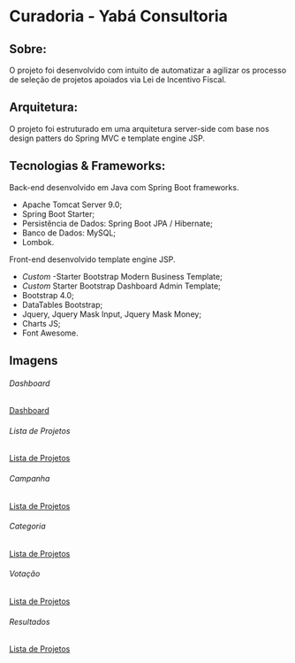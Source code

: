 # Curadoria - Yabá Consultoria

## Sobre:
O projeto foi desenvolvido com intuito de automatizar a agilizar os processo de seleção de projetos apoiados via Lei de Incentivo Fiscal.

## Arquitetura:
O projeto foi estruturado em uma arquitetura server-side com base nos design patters do Spring MVC e template engine JSP.

## Tecnologias & Frameworks:
Back-end desenvolvido em Java com Spring Boot frameworks.
- Apache Tomcat Server 9.0;
- Spring Boot Starter;
- Persistência de Dados: Spring Boot JPA / Hibernate;
- Banco de Dados: MySQL;
- Lombok.

Front-end desenvolvido template engine JSP.
- *Custom* -Starter Bootstrap Modern Business Template;
- *Custom* Starter Bootstrap Dashboard Admin Template;
- Bootstrap 4.0;
- DataTables Bootstrap;
- Jquery, Jquery Mask Input, Jquery Mask Money;
- Charts JS;
- Font Awesome.

## Imagens
###### Dashboard
[Dashboard](src/main/resources/static/images/demo/dashboard.png)

###### Lista de Projetos
[Lista de Projetos](src/main/resources/static/images/demo/lista-projetos.png)

###### Campanha
[Lista de Projetos](src/main/resources/static/images/demo/visualizar-campanha.png)

###### Categoria
[Lista de Projetos](src/main/resources/static/images/demo/visualizar-categoria.png)

###### Votação
[Lista de Projetos](src/main/resources/static/images/demo/votacao.png)

###### Resultados
[Lista de Projetos](src/main/resources/static/images/demo/resultados.png)